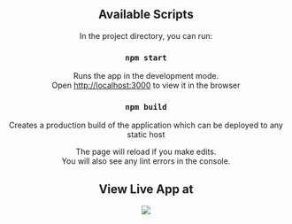 <div align="center">


## Available Scripts

In the project directory, you can run:

### `npm start`

Runs the app in the development mode.<br>
Open [http://localhost:3000](http://localhost:3000) to view it in the browser

### `npm build`

Creates a production build of the application which can be deployed to any static host

The page will reload if you make edits.<br>
You will also see any lint errors in the console.

## View Live App at

<a href="https://arokianivin09.github.io/weather-react-app/"><img src="https://cdn3.vectorstock.com/i/thumb-large/17/42/github-vector-12281742.jpg"></a>
